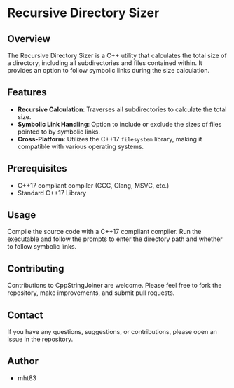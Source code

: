 # Recursive Directory Sizer

## Overview
The Recursive Directory Sizer is a C++ utility that calculates the total size of a directory, including all subdirectories and files contained within. It provides an option to follow symbolic links during the size calculation.

## Features
- **Recursive Calculation**: Traverses all subdirectories to calculate the total size.
- **Symbolic Link Handling**: Option to include or exclude the sizes of files pointed to by symbolic links.
- **Cross-Platform**: Utilizes the C++17 `filesystem` library, making it compatible with various operating systems.

## Prerequisites
- C++17 compliant compiler (GCC, Clang, MSVC, etc.)
- Standard C++17 Library

## Usage
Compile the source code with a C++17 compliant compiler. Run the executable and follow the prompts to enter the directory path and whether to follow symbolic links.

## Contributing
Contributions to CppStringJoiner are welcome. Please feel free to fork the repository, make improvements, and submit pull requests.

## Contact
If you have any questions, suggestions, or contributions, please open an issue in the repository.

## Author
- mht83
